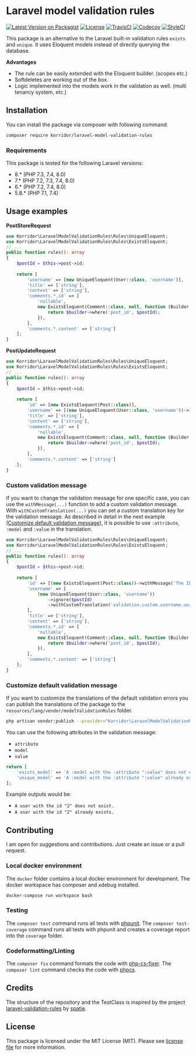 # Laravel model validation rules

[![Latest Version on Packagist](https://img.shields.io/packagist/v/korridor/laravel-model-validation-rules?style=flat-square)](https://packagist.org/packages/korridor/laravel-model-validation-rules)
[![License](https://img.shields.io/packagist/l/korridor/laravel-model-validation-rules?style=flat-square)](license.md)
[![TravisCI](https://img.shields.io/travis/korridor/laravel-model-validation-rules?style=flat-square)](https://travis-ci.org/korridor/laravel-model-validation-rules)
[![Codecov](https://img.shields.io/codecov/c/github/korridor/laravel-model-validation-rules?style=flat-square)](https://codecov.io/gh/korridor/laravel-model-validation-rules)
[![StyleCI](https://styleci.io/repos/208495858/shield)](https://styleci.io/repos/208495858)

This package is an alternative to the Laravel built-in validation rules `exists` and `unique`.
It uses Eloquent models instead of directly querying the database.

**Advantages**
 - The rule can be easily extended with the Eloquent builder. (scopes etc.)
 - Softdeletes are working out of the box.
 - Logic implemented into the models work in the validation as well. (multi tenancy system, etc.)

## Installation

You can install the package via composer with following command:

```bash
composer require korridor/laravel-model-validation-rules
```

### Requirements

This package is tested for the following Laravel versions:

 - 8.* (PHP 7.3, 7.4, 8.0)
 - 7.* (PHP 7.2, 7.3, 7.4, 8.0)
 - 6.* (PHP 7.2, 7.4, 8.0)
 - 5.8.* (PHP 7.1, 7.4)

## Usage examples

**PostStoreRequest**

```php
use Korridor\LaravelModelValidationRules\Rules\UniqueEloquent;
use Korridor\LaravelModelValidationRules\Rules\ExistsEloquent;
// ...
public function rules(): array
{
    $postId = $this->post->id;
    
    return [
        'username' => [new UniqueEloquent(User::class, 'username')],
        'title' => ['string'],
        'content' => ['string'],
        'comments.*.id' => [
            'nullable',
            new ExistsEloquent(Comment::class, null, function (Builder $builder) use ($postId) {
                return $builder->where('post_id', $postId);
            }),
        ],
        'comments.*.content' => ['string']
    ];
}
```

**PostUpdateRequest**

```php
use Korridor\LaravelModelValidationRules\Rules\UniqueEloquent;
use Korridor\LaravelModelValidationRules\Rules\ExistsEloquent;
// ...
public function rules(): array
{
    $postId = $this->post->id;
    
    return [
        'id' => [new ExistsEloquent(Post::class)],
        'username' => [(new UniqueEloquent(User::class, 'username'))->ignore($postId)],
        'title' => ['string'],
        'content' => ['string'],
        'comments.*.id' => [
            'nullable',
            new ExistsEloquent(Comment::class, null, function (Builder $builder) use ($postId) {
                return $builder->where('post_id', $postId);
            }),
        ],
        'comments.*.content' => ['string']
    ];
}
```

### Custom validation message

If you want to change the validation message for one specific case, you can use the `withMessage(...)` function to add a custom validation message.
With `withCustomTranslation(...)` you can set a custom translation key for the validation message.
As described in detail in the next example ([Customize default validation message](#customize-default-validation-message)), it is possible to use `:attribute`, `:model` and `:value` in the translation.

```php
use Korridor\LaravelModelValidationRules\Rules\UniqueEloquent;
use Korridor\LaravelModelValidationRules\Rules\ExistsEloquent;
// ...
public function rules(): array
{
    $postId = $this->post->id;
    
    return [
        'id' => [(new ExistsEloquent(Post::class))->withMessage('The ID already exists.')],
        'username' => [
            (new UniqueEloquent(User::class, 'username'))
                ->ignore($postId)
                ->withCustomTranslation('validation.custom.username.unique_eloquent')
        ],
        'title' => ['string'],
        'content' => ['string'],
        'comments.*.id' => [
            'nullable',
            new ExistsEloquent(Comment::class, null, function (Builder $builder) use ($postId) {
                return $builder->where('post_id', $postId);
            }),
        ],
        'comments.*.content' => ['string']
    ];
}
```

### Customize default validation message

If you want to customize the translations of the default validation errors you can publish the translations
of the package to the `resources/lang/vendor/modelValidationRules` folder.

```bash
php artisan vendor:publish --provider="Korridor\LaravelModelValidationRules\ModelValidationServiceProvider"
```

You can use the following attributes in the validation message:

 - `attribute`
 - `model`
 - `value`

```php
return [
    'exists_model' => 'A :model with the :attribute ":value" does not exist.',
    'unique_model' => 'A :model with the :attribute ":value" already exists.',
];
```

Example outputs would be:

 - `A user with the id "2" does not exist.`
 - `A user with the id "2" already exists.`

## Contributing

I am open for suggestions and contributions. Just create an issue or a pull request.

### Local docker environment

The `docker` folder contains a local docker environment for development.
The docker workspace has composer and xdebug installed.

```bash
docker-compose run workspace bash
```

### Testing

The `composer test` command runs all tests with [phpunit](https://phpunit.de/).
The `composer test-coverage` command runs all tests with phpunit and creates a coverage report into the `coverage` folder.

### Codeformatting/Linting

The `composer fix` command formats the code with [php-cs-fixer](https://github.com/FriendsOfPHP/PHP-CS-Fixer).
The `composer lint` command checks the code with [phpcs](https://github.com/squizlabs/PHP_CodeSniffer).

## Credits

The structure of the repository and the TestClass is inspired by the 
project [laravel-validation-rules](https://github.com/spatie/laravel-validation-rules) by [spatie](https://github.com/spatie).

## License

This package is licensed under the MIT License (MIT). Please see [license file](license.md) for more information.
